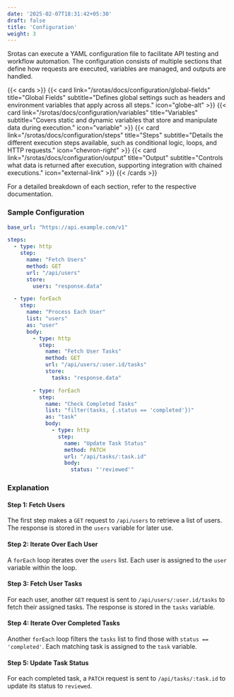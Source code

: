 ```yaml
---
date: '2025-02-07T18:31:42+05:30'
draft: false
title: 'Configuration'
weight: 3
---
```


Srotas can execute a YAML configuration file to facilitate API testing and workflow automation. The configuration consists of multiple sections that define how requests are executed, variables are managed, and outputs are handled.  

{{< cards >}}
  {{< card link="/srotas/docs/configuration/global-fields" title="Global Fields" subtitle="Defines global settings such as headers and environment variables that apply across all steps." icon="globe-alt" >}}
  {{< card link="/srotas/docs/configuration/variables" title="Variables" subtitle="Covers static and dynamic variables that store and manipulate data during execution." icon="variable" >}}
  {{< card link="/srotas/docs/configuration/steps" title="Steps" subtitle="Details the different execution steps available, such as conditional logic, loops, and HTTP requests." icon="chevron-right" >}}
  {{< card link="/srotas/docs/configuration/output" title="Output" subtitle="Controls what data is returned after execution, supporting integration with chained executions." icon="external-link" >}}
{{< /cards >}}


For a detailed breakdown of each section, refer to the respective documentation.

### Sample Configuration

```yaml
base_url: "https://api.example.com/v1"

steps:
  - type: http
    step:
      name: "Fetch Users"
      method: GET
      url: "/api/users"
      store:
        users: "response.data"

  - type: forEach
    step:
      name: "Process Each User"
      list: "users"
      as: "user"
      body:
        - type: http
          step:
            name: "Fetch User Tasks"
            method: GET
            url: "/api/users/:user.id/tasks"
            store:
              tasks: "response.data"

        - type: forEach
          step:
            name: "Check Completed Tasks"
            list: "filter(tasks, {.status == 'completed'})"
            as: "task"
            body:
              - type: http
                step:
                  name: "Update Task Status"
                  method: PATCH
                  url: "/api/tasks/:task.id"
                  body:
                    status: "'reviewed'"
```

### Explanation  

#### Step 1: Fetch Users  

The first step makes a `GET` request to `/api/users` to retrieve a list of users. The response is stored in the `users` variable for later use.  

#### Step 2: Iterate Over Each User  

A `forEach` loop iterates over the `users` list. Each user is assigned to the `user` variable within the loop.  

#### Step 3: Fetch User Tasks  

For each user, another `GET` request is sent to `/api/users/:user.id/tasks` to fetch their assigned tasks. The response is stored in the `tasks` variable.  

#### Step 4: Iterate Over Completed Tasks  

Another `forEach` loop filters the `tasks` list to find those with `status == 'completed'`. Each matching task is assigned to the `task` variable.  

#### Step 5: Update Task Status  

For each completed task, a `PATCH` request is sent to `/api/tasks/:task.id` to update its status to `reviewed`.  


